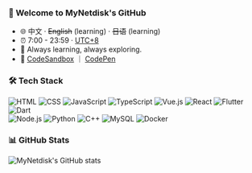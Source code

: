 <!-- ![](https://github.com/MyNetdisk/MyNetdisk/blob/master/banner.png) -->

### 👋 Welcome to MyNetdisk's GitHub

- 🌐 中文 · ~~English~~ (learning)  · ~~日语~~ (learning) 
- ⏰ 7:00 - 23:59 · [UTC+8](https://time.is/UTC+8)
- 🌱 Always learning, always exploring.
- 🔗 [CodeSandbox](https://codesandbox.io/u/MyNetdisk) ｜ [CodePen](https://codepen.io/mynetdisk)

### 🛠 Tech Stack

<p align="left">
  <img alt="HTML" src="https://img.shields.io/badge/HTML-e34c26?style=flat-square&logo=html5&logoColor=white">
  <img alt="CSS" src="https://img.shields.io/badge/CSS-1572B6?style=flat-square&logo=css3">
  <img alt="JavaScript" src="https://img.shields.io/badge/JavaScript-000000?style=flat-square&logo=javascript">
  <img alt="TypeScript" src="https://img.shields.io/badge/TypeScript-3178C6?style=flat-square&logo=typescript&logoColor=white">
  <img alt="Vue.js" src="https://img.shields.io/badge/Vue.js-42b883?style=flat-square&logo=vue.js&logoColor=white">
  <img alt="React" src="https://img.shields.io/badge/React.js-61dafb?style=flat-square&logo=react&logoColor=black">
  <img alt="Flutter" src="https://img.shields.io/badge/Flutter-02569B?style=flat-square&logo=flutter&logoColor=white">
  <img alt="Dart" src="https://img.shields.io/badge/Dart-0175C2?style=flat-square&logo=dart&logoColor=white">
  <br/>
  <img alt="Node.js" src="https://img.shields.io/badge/Node.js-339933?style=flat-square&logo=node.js&logoColor=white">
  <img alt="Python" src="https://img.shields.io/badge/Python-3572a5?style=flat-square&logo=python&logoColor=white">
  <img alt="C++" src="https://img.shields.io/badge/C++-00599C?style=flat-square&logo=c%2b%2b&logoColor=white">
  <img alt="MySQL" src="https://img.shields.io/badge/MySQL-4479A1?style=flat-square&logo=mysql&logoColor=white">
  <img alt="Docker" src="https://img.shields.io/badge/Docker-2496ED?style=flat-square&logo=docker&logoColor=white">
</p>

### 📊 GitHub Stats

<p align="left">
  <img align="left" src="https://github-readme-stats.vercel.app/api?username=MyNetdisk&show_icons=true&theme=tokyonight" alt="MyNetdisk's GitHub stats" />
  <!-- <img src="https://github-readme-stats.vercel.app/api/top-langs/?username=MyNetdisk&layout=donut&langs_count=5&hide_title=true&hide=html,css" alt="Top Langs" /> -->
</p>
